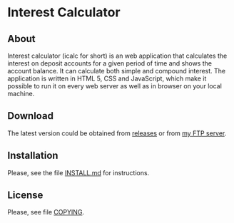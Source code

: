 # Interest Calculator

## About

Interest calculator (icalc for short) is an web application that calculates
the interest on deposit accounts for a given period of time and shows the
account balance. It can calculate both simple and compound interest. The
application is written in HTML 5, CSS and JavaScript, which make it possible
to run it on every web server as well as in browser on your local machine.

## Download

The latest version could be obtained from [releases](https://github.com/gdsotirov/icalc/releases)
or from [my FTP server](https://ftp.sotirov-bg.net/pub/icalc/).

## Installation

Please, see the file [INSTALL.md](INSTALL.md) for instructions.

## License

Please, see file [COPYING](COPYING).


